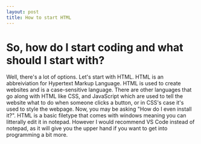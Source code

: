 ```yaml
---
layout: post
title: How to start HTML
---
```



# So, how do I start coding and what should I start with?

Well, there's a lot of options. Let's start with HTML. HTML is an abbreiviation for Hypertext Markup Language. HTML is used to create websites and is a case-sensitive language. There are other languages that go along with HTML like CSS, and JavaScript which are used to tell the website what to do when someone clicks a button, or in CSS's case it's used to style the webpage. Now, you may be asking "How do I even install it?". HTML is a basic filetype that comes with windows meaning you can litterally edit it in notepad. However I would recommend VS Code instead of notepad, as it will give you the upper hand if you want to get into programming a bit more. 